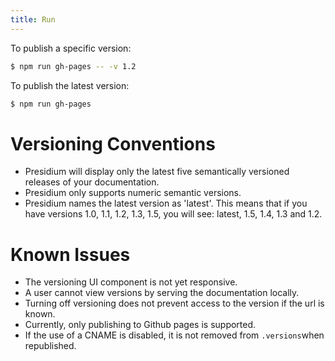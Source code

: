 ```yaml
---
title: Run
---
```


To publish a specific version:

```sh
$ npm run gh-pages -- -v 1.2
```

To publish the latest version:

```sh
$ npm run gh-pages
```

# Versioning Conventions

* Presidium will display only the latest five semantically versioned releases of your documentation.
* Presidium only supports numeric semantic versions.
* Presidium names the latest version as 'latest'. This means that if you have versions 1.0, 1.1, 1.2, 1.3, 1.5, you will see: latest, 1.5, 1.4, 1.3 and 1.2.

# Known Issues

* The versioning UI component is not yet responsive.
* A user cannot view versions by serving the documentation locally.
* Turning off versioning does not prevent access to the version if the url is known.
* Currently, only publishing to Github pages is supported.
* If the use of a CNAME is disabled, it is not removed from `.versions`when republished.
